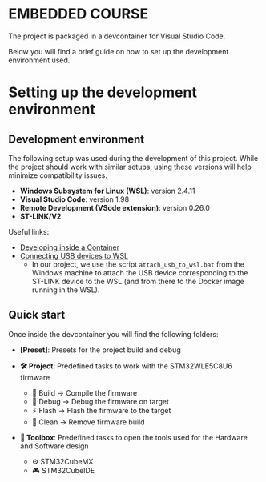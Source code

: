 # EMBEDDED COURSE

The project is packaged in a devcontainer for Visual Studio Code.

Below you will find a brief guide on how to set up the development environment used.

# Setting up the development environment

## Development environment

The following setup was used during the development of this project. While the project should work with similar setups, using these versions will help minimize compatibility issues.

- **Windows Subsystem for Linux (WSL)**: version 2.4.11
- **Visual Studio Code**: version 1.98
- **Remote Development (VSode extension)**:  version 0.26.0
- **ST-LINK/V2**

Useful links:

- [Developing inside a Container](https://code.visualstudio.com/docs/devcontainers/containers)
- [Connecting USB devices to WSL](https://learn.microsoft.com/en-us/windows/wsl/connect-usb)
  - In our project, we use the script `attach_usb_to_wsl.bat` from the Windows machine to attach the USB device corresponding to the ST-LINK device to the WSL (and from there to the Docker image running in the WSL).
## Quick start

Once inside the devcontainer you will find the following folders:

- **[Preset]**: Presets for the project build and debug

- **🛠 Project**: Predefined tasks to work with the STM32WLE5C8U6 firmware
  - 🔨 Build &rarr; Compile the firmware
  - 🐞 Debug &rarr; Debug the firmware on target
  - ⚡ Flash &rarr; Flash the firmware to the target
  - 🧹 Clean &rarr; Remove firmware build

- **🧰 Toolbox**: Predefined tasks to open the tools used for the Hardware and Software design
  - ⚙️ STM32CubeMX
  - 🎮 STM32CubeIDE



